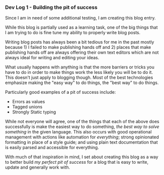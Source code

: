 ### Dev Log 1 - Building the pit of success
Since I am in need of some additional testing, I am creating this blog entry.

While this blog is partially used as a learning task, one of the big things that I am trying to do is fine tune my ability to properly write blog posts.

Writing blog posts has always been a bit tedious for me in the past mostly because 1) I failed to make publishing hands off and 2) places that make publishing hands off are always offering their own text editors which are not always ideal for writing and editing your ideas.

What usually happens with anything is that the more barriers or tricks you have to do in order to make things work the less likely you will be to do it. This doesn't just apply to blogging though. Most of the best technologies emphasize making the "easy way" to do things, the "best way" to do things.

Particularly good examples of a pit of success include:
- Errors as values
- Tagged unions
- Strongly Static typing

While not everyone will agree, one of the things that each of the above does successfully is make the easiest way to do something, _the best way to solve something_ in the given language. This also occurs with good operational management with actions like automation for _everything_; strong opinionated formatting in place of a style guide; and using plain text documentation that is easily parsed and accessible for everything.

With much of that inspiration in mind, I set about creating this blog as a way to better build _my perfect pit of success_ for a blog that is easy to write, update and generally work with.
